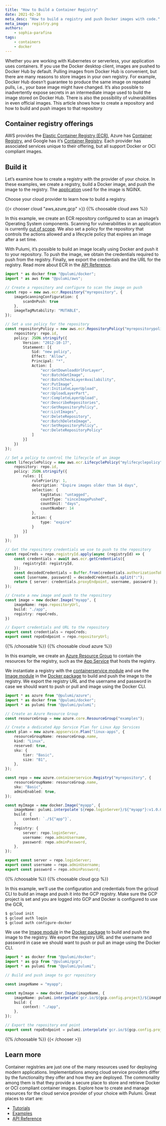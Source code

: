 ```yaml
---
title: "How to Build a Container Registry"
date: 2021-02-16
meta_desc: "How to build a registry and push Docker images with code."
meta_image: registry.png
authors:
    - sophia-parafina
tags:
    - containers
    - docker
---
```


Whether you are working with Kubernetes or serverless, your application uses containers. If you use the Docker desktop client, images are pushed to Docker Hub by default. Pulling images from Docker Hub is convenient, but there are many reasons to store images in your own registry. For example, Docker Hub doesn’t guarantee to produce the same image on repeated pulls, i.e., your base image might have changed. It’s also possible to inadvertently expose secrets in an intermediate image used to build the image stored on Docker Hub. There is also the possibility of vulnerabilities in even official images. This article shows how to create a repository and how to build and push images to that repository

<!--more-->

## Container registry offerings

AWS provides the [Elastic Container Registry (ECR)](https://aws.amazon.com/ecr/), Azure has [Container Registry](https://azure.microsoft.com/en-us/services/container-registry/), and Google has it’s [Container Registry](https://cloud.google.com/container-registry). Each provider has associated services unique to their offering, but all support Docker or OCI compliant images.

## Build it

Let’s examine how to create a registry with the provider of your choice. In these examples, we create a registry, build a Docker image, and push the image to the registry. The [application](https://github.com/pulumi/examples/tree/master/aws-ts-containers/app) used for the image is NGINX.

Choose your cloud provider to learn how to build a registry.

{{< chooser cloud "aws,azure,gcp" >}}
{{% choosable cloud aws %}}

In this example, we create an ECR repository configured to scan an image’s Operating System components. Scanning for vulnerabilities in an application is currently [out of scope](https://aws.amazon.com/blogs/containers/amazon-ecr-native-container-image-scanning/). We also set a policy for the repository that controls the actions allowed and a lifecycle policy that expires an image after a set time.

With Pulumi, it’s possible to build an image locally using Docker and push it to your repository. To push the image, we obtain the credentials required to push from the registry. Finally, we export the credentials and the URL for the registry. Read more about ECR in the [API Reference](/registry/packages/aws/api-docs/ecr/).

```typescript
import * as docker from "@pulumi/docker";
import * as aws from "@pulumi/aws";

// Create a repository and configure to scan the image on push
const repo = new aws.ecr.Repository("myrepository", {
    imageScanningConfiguration: {
        scanOnPush: true
    },
    imageTagMutability: "MUTABLE",
});

// Set a use policy for the repository
const repositoryPolicy = new aws.ecr.RepositoryPolicy("myrepositorypolicy", {
    repository: repo.id,
    policy: JSON.stringify({
        Version: "2012-10-17",
        Statement: [{
            Sid: "new policy",
            Effect: "Allow",
            Principal: "*",
            Action: [
                "ecr:GetDownloadUrlForLayer",
                "ecr:BatchGetImage",
                "ecr:BatchCheckLayerAvailability",
                "ecr:PutImage",
                "ecr:InitiateLayerUpload",
                "ecr:UploadLayerPart",
                "ecr:CompleteLayerUpload",
                "ecr:DescribeRepositories",
                "ecr:GetRepositoryPolicy",
                "ecr:ListImages",
                "ecr:DeleteRepository",
                "ecr:BatchDeleteImage",
                "ecr:SetRepositoryPolicy",
                "ecr:DeleteRepositoryPolicy"
            ]
        }]
    })
});

// Set a policy to control the lifecycle of an image
const lifecyclePolicy = new aws.ecr.LifecyclePolicy("mylifecyclepolicy", {
    repository: repo.id,
    policy: JSON.stringify({
        rules: [{
            rulePriority: 1,
            description: "Expire images older than 14 days",
            selection: {
                tagStatus: "untagged",
                countType: "sinceImagePushed",
                countUnit: "days",
                countNumber: 14
            },
            action: {
                type: "expire"
            }
        }]
    })
});

// Get the repository credentials we use to push to the repository
const repoCreds = repo.registryId.apply(async (registryId) => {
    const credentials = await aws.ecr.getCredentials({
        registryId: registryId,
    });
    const decodedCredentials = Buffer.from(credentials.authorizationToken, "base64").toString();
    const [username, password] = decodedCredentials.split(":");
    return { server: credentials.proxyEndpoint, username, password };
});

// Create a new image and push to the repository
const image = new docker.Image("myapp", {
    imageName: repo.repositoryUrl,
    build: "./app",
    registry: repoCreds,
})

// Export credentials and URL to the repository
export const credentials = repoCreds;
export const repoEndpoint = repo.repositoryUrl;
```

{{% /choosable %}}
{{% choosable cloud azure %}}

In this example, we create an [Azure Resource Group](https://docs.microsoft.com/en-us/azure/azure-resource-manager/management/manage-resource-groups-portal#what-is-a-resource-group) to contain the resources for the registry, such as the [App Service](https://docs.microsoft.com/en-us/azure/app-service/) that hosts the registry.

We instantiate a registry with the [containerservice module](/registry/packages/azure/api-docs/containerservice/) and use the [Image module](/registry/packages/docker/api-docs/image/) in the [Docker package](/registry/packages/docker/api-docs/) to build and push the image to the registry. We export the registry URL and the username and password in case we should want to push or pull and image using the Docker CLI.

```typescript
import * as azure from "@pulumi/azure";
import * as docker from "@pulumi/docker";
import * as pulumi from "@pulumi/pulumi";

// Create an Azure Resource Group
const resourceGroup = new azure.core.ResourceGroup("examples");

// Create a dedicated App Service Plan for Linux App Services
const plan = new azure.appservice.Plan("linux-apps", {
    resourceGroupName: resourceGroup.name,
    kind: "Linux",
    reserved: true,
    sku: {
        tier: "Basic",
        size: "B1",
    },
});

const repo = new azure.containerservice.Registry("myrepository", {
    resourceGroupName: resourceGroup.name,
    sku: "Basic",
    adminEnabled: true,
});

const myImage = new docker.Image("myapp", {
    imageName: pulumi.interpolate`${repo.loginServer}/${"myapp"}:v1.0.0`,
    build: {
        context: `./${"app"}`,
    },
    registry: {
        server: repo.loginServer,
        username: repo.adminUsername,
        password: repo.adminPassword,
    },
});

export const server = repo.loginServer;
export const username = repo.adminUsername;
export const password = repo.adminPassword;
```

{{% /choosable %}}
{{% choosable cloud gcp %}}

In this example, we’ll use the configuration and credentials from the gcloud CLI to build an image and push it into the GCP registry. Make sure the GCP project is set and you are logged into GCP and Docker is configured to use the GCR,

```bash
$ gcloud init
$ gcloud auth login
$ gcloud auth configure-docker
```

We use the [Image module](/registry/packages/docker/api-docs/image/) in the [Docker package](/registry/packages/docker/api-docs/) to build and push the image to the registry. We export the registry URL and the username and password in case we should want to push or pull an image using the Docker CLI.

```typescript
import * as docker from "@pulumi/docker";
import * as gcp from "@pulumi/gcp";
import * as pulumi from "@pulumi/pulumi";

// Build and push image to gcr repository

const imageName = "myapp";

const myImage = new docker.Image(imageName, {
    imageName: pulumi.interpolate`gcr.io/${gcp.config.project}/${imageName}:latest`,
    build: {
        context: "./app",
    },
});

// Export the repository end point
export const repoEndpoint = pulumi.interpolate`gcr.io/${gcp.config.project}`;
```

{{% /choosable %}}
{{< /chooser >}}

## Learn more

Container registries are just one of the many resources used for deploying modern applications. Implementations among cloud service providers differ by the functionality they offer and how they are deployed. The commonality among them is that they provide a secure place to store and retrieve Docker or OCI compliant container images. Explore how to create and manage resources for the cloud service provider of your choice with Pulumi. Great places to start are:

- [Tutorials](/registry/)
- [Examples](https://github.com/pulumi/examples)
- [API Reference](/registry/)
